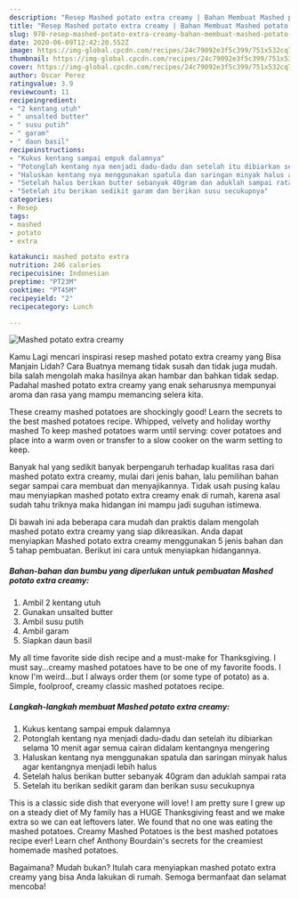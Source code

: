 ```yaml
---
description: "Resep Mashed potato extra creamy | Bahan Membuat Mashed potato extra creamy Yang Enak Dan Lezat"
title: "Resep Mashed potato extra creamy | Bahan Membuat Mashed potato extra creamy Yang Enak Dan Lezat"
slug: 970-resep-mashed-potato-extra-creamy-bahan-membuat-mashed-potato-extra-creamy-yang-enak-dan-lezat
date: 2020-06-09T12:42:20.552Z
image: https://img-global.cpcdn.com/recipes/24c79092e3f5c399/751x532cq70/mashed-potato-extra-creamy-foto-resep-utama.jpg
thumbnail: https://img-global.cpcdn.com/recipes/24c79092e3f5c399/751x532cq70/mashed-potato-extra-creamy-foto-resep-utama.jpg
cover: https://img-global.cpcdn.com/recipes/24c79092e3f5c399/751x532cq70/mashed-potato-extra-creamy-foto-resep-utama.jpg
author: Oscar Perez
ratingvalue: 3.9
reviewcount: 11
recipeingredient:
- "2 kentang utuh"
- " unsalted butter"
- " susu putih"
- " garam"
- " daun basil"
recipeinstructions:
- "Kukus kentang sampai empuk dalamnya"
- "Potonglah kentang nya menjadi dadu-dadu dan setelah itu dibiarkan selama 10 menit agar semua cairan didalam kentangnya mengering"
- "Haluskan kentang nya menggunakan spatula dan saringan minyak halus agar kentangnya menjadi lebih halus"
- "Setelah halus berikan butter sebanyak 40gram dan aduklah sampai rata"
- "Setelah itu berikan sedikit garam dan berikan susu secukupnya"
categories:
- Resep
tags:
- mashed
- potato
- extra

katakunci: mashed potato extra 
nutrition: 246 calories
recipecuisine: Indonesian
preptime: "PT23M"
cooktime: "PT45M"
recipeyield: "2"
recipecategory: Lunch

---
```



![Mashed potato extra creamy](https://img-global.cpcdn.com/recipes/24c79092e3f5c399/751x532cq70/mashed-potato-extra-creamy-foto-resep-utama.jpg)

Kamu Lagi mencari inspirasi resep mashed potato extra creamy yang Bisa Manjain Lidah? Cara Buatnya memang tidak susah dan tidak juga mudah. bila salah mengolah maka hasilnya akan hambar dan bahkan tidak sedap. Padahal mashed potato extra creamy yang enak seharusnya mempunyai aroma dan rasa yang mampu memancing selera kita.

These creamy mashed potatoes are shockingly good! Learn the secrets to the best mashed potatoes recipe. Whipped, velvety and holiday worthy mashed To keep mashed potatoes warm until serving: cover potatoes and place into a warm oven or transfer to a slow cooker on the warm setting to keep.

Banyak hal yang sedikit banyak berpengaruh terhadap kualitas rasa dari mashed potato extra creamy, mulai dari jenis bahan, lalu pemilihan bahan segar sampai cara membuat dan menyajikannya. Tidak usah pusing kalau mau menyiapkan mashed potato extra creamy enak di rumah, karena asal sudah tahu triknya maka hidangan ini mampu jadi suguhan istimewa.


Di bawah ini ada beberapa cara mudah dan praktis dalam mengolah mashed potato extra creamy yang siap dikreasikan. Anda dapat menyiapkan Mashed potato extra creamy menggunakan 5 jenis bahan dan 5 tahap pembuatan. Berikut ini cara untuk menyiapkan hidangannya.

<!--inarticleads1-->

##### Bahan-bahan dan bumbu yang diperlukan untuk pembuatan Mashed potato extra creamy:

1. Ambil 2 kentang utuh
1. Gunakan  unsalted butter
1. Ambil  susu putih
1. Ambil  garam
1. Siapkan  daun basil


My all time favorite side dish recipe and a must-make for Thanksgiving. I must say…creamy mashed potatoes have to be one of my favorite foods. I know I&#39;m weird…but I always order them (or some type of potato) as a. Simple, foolproof, creamy classic mashed potatoes recipe. 

<!--inarticleads2-->

##### Langkah-langkah membuat Mashed potato extra creamy:

1. Kukus kentang sampai empuk dalamnya
1. Potonglah kentang nya menjadi dadu-dadu dan setelah itu dibiarkan selama 10 menit agar semua cairan didalam kentangnya mengering
1. Haluskan kentang nya menggunakan spatula dan saringan minyak halus agar kentangnya menjadi lebih halus
1. Setelah halus berikan butter sebanyak 40gram dan aduklah sampai rata
1. Setelah itu berikan sedikit garam dan berikan susu secukupnya


This is a classic side dish that everyone will love! I am pretty sure I grew up on a steady diet of My family has a HUGE Thanksgiving feast and we make extra so we can eat leftovers later. We found that no one was eating the mashed potatoes. Creamy Mashed Potatoes is the best mashed potatoes recipe ever! Learn chef Anthony Bourdain&#39;s secrets for the creamiest homemade mashed potatoes. 

Bagaimana? Mudah bukan? Itulah cara menyiapkan mashed potato extra creamy yang bisa Anda lakukan di rumah. Semoga bermanfaat dan selamat mencoba!

